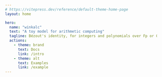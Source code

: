 ```yaml
---
# https://vitepress.dev/reference/default-theme-home-page
layout: home

hero:
  name: "winkalc"
  text: "A toy model for arithmetic computing"
  tagline: Bézout's identity, for integers and polynomials over Fp or Q
  actions:
    - theme: brand
      text: Docs
      link: /intro
    - theme: alt
      text: Examples
      link: /example
---
```


